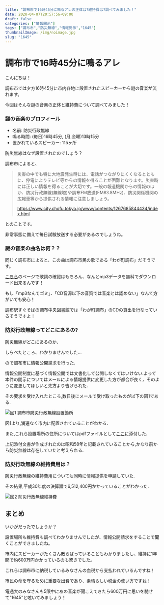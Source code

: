 ```yaml
---
title: "調布市で16時45分に鳴るアレの正体は?維持費は?調べてみました！"
date: 2020-04-07T20:57:56+09:00
draft: false
categories: ["情報開示"]
tags: ["調布市","防災無線","情報開示","1645"]
thumbnailImage: /img/noimage.jpg
slug: "1645"
---
```

# 調布市で16時45分に鳴るアレ

こんにちは！

調布市では夕方16時45分に市内各地に設置されたスピーカーから謎の音楽が流れます。

今回はそんな謎の音楽の正体と維持費について調べてみました！
<!--more-->

### 謎の音楽のプロフィール

- 名前: 防災行政無線
- 鳴る時間: (毎日)16時45分, (月,金曜)13時15分
- 置かれているスピーカー: 115ヶ所

防災無線はなぜ設置されたのでしょう？

調布市によると、

> 災害の中でも特に大地震発生時には、電話がつながりにくくなるとともに、停電によりテレビ等からの情報を得ることが困難となります。災害時には正しい情報を得ることが大切です。一般の報道機関からの情報のほか、防災行政無線(無線塔)や調布FM放送(FM83.8MHz)、防災関係機関の広報車等から提供される情報に注意しましょう。
> 
> https://www.city.chofu.tokyo.jp/www/contents/1267685844434/index.html

とのことです。

非常事態に備えて毎日試験放送する必要があるのでしょうね。


### 謎の音楽の曲名は何？？
同じく調布市によると、この曲は調布市民の歌である「わが町調布」だそうです。

[こちら](https://www.city.chofu.tokyo.jp/www/contents/1450671006552/index.html)のページで歌詞の確認はもちろん、なんとmp3データを無料でダウンロード出来るんです！

もし「mp3なんてゴミ」、「CD音源以下の音質では音楽とは認めない」なんて方がいても安心！

調布駅すぐそばの調布中央図書館では「わが町調布」のCDの貸出を行なっているそうですよ！

### 防災行政無線ってどこにあるの?

防災無線がどこにあるのか、

しらべたところ、わかりませんでした...


ので調布市に情報公開請求を行った.

情報公開制度に基づく情報公開では文書化して公開しなくてはいけない.よって本件の開示についてはメールによる情報提供に変更した方が都合が良く，そのように変更してほしいと先方より告げられた．

その要求を受け入れたところ,数日後にメールで受け取ったものが以下の図1である.

![図1 調布市防災行政無線設置箇所](/img/分布.png)

図1より,満遍なく市内に配置されていることがわかる.


また,これら設置場所の住所についてはpdfファイルとして[ここ](/pdf/住所.pdf)に添付した.


上記添付文書が作成されたのは昭和58年と記載されていることから,かなり前から防災無線は存在していたと考えられる.

### 防災行政無線の維持費用は？

防災行政無線の維持費用についても同時に情報提供を申請していた.

その結果,平成30年度の決算額で6,512,400円かかっていることがわかった.

![図2 防災行政無線維持費](/img/金額.jpg)

## まとめ
いかがだったでしょうか？

設置場所も維持費も調べてわかりませんでしたが、情報公開請求をすることで聞くことができましたね。

市内にスピーカーがたくさん散らばっていることもわかりましたし、維持に1年間で約600万円かかっているのも驚きでした。

これらは調布市に納税しているみなさんの血税から支払われているんですね！

市民の命を守るために重要な出費であり、素晴らしい税金の使い方ですね！

電通大のみなさんも5限中にあの音楽が聞こえてきたら600万円に思いを馳せて"1645"と呟いてみましょう！





